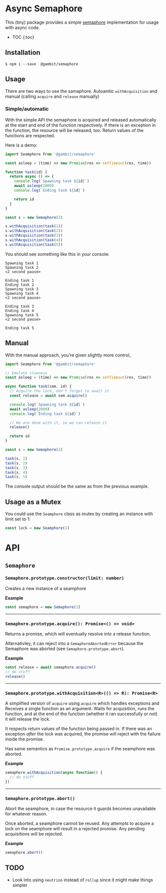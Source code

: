 # Async Semaphore

This (tiny) package provides a simple [semaphore](https://en.wikipedia.org/wiki/Semaphore_(programming)) implementation for usage with async code.

- TOC
{:toc}

## Installation

~~~console
$ npm i --save  @gambit/semaphore
~~~

## Usage

There are two ways to use the samaphore. Autoamtic `withAcquisition` and manual (calling `acquire` and `release` manually)

### Simple/automatic

With the simple API the semaphore is acquired and released automatically at the start and end of the function respectively. If there is an exception in the function, the resource will be released, too. Return values of the functions are respected.

Here is a demo:

~~~javascript
import Seamphore from '@gambit/semaphore'

const asleep = (time) => new Promise(res => setTimeout(res, time))

function task(id) {
  return async () => {
    console.log(`Spawning task ${id}`)
    await asleep(2000)
    console.log(`Ending task ${id}`)

    return id
  }
}

const s = new Semaphore(2)

s.withAcquisition(task(1))
s.withAcquisition(task(2))
s.withAcquisition(task(3))
s.withAcquisition(task(4))
s.withAcquisition(task(5))
~~~

You should see something like this in your console:

~~~
Spawning task 1
Spawning task 2
<2 second pause>

Ending task 1
Ending task 2
Spawning task 3
Spawning task 4
<2 second pause>

Ending task 3
Ending task 4
Spawning task 5
<2 second pause>

Ending task 5
~~~

## Manual

With the manual approach, you're given slightly more control,.

~~~javascript
import Seamphore from '@gambit/semaphore'

// Emulate slowness
const asleep = (time) => new Promise(res => setTimeout(res, time))

async function task(sem, id) {
  // Acquire the lock, don't forget to await it
  const release = await sem.acquire()

  console.log(`Spawning task ${id}`)
  await asleep(2000)
  console.log(`Ending task ${id}`)

  // We are done with it, so we can release it
  release()

  return id
}

const s = new Semaphore(2)

task(s, 1)
task(s, 2)
task(s, 3)
task(s, 4)
task(s, 5)
~~~

The console output should be the same as from the previous example.

## Usage as a Mutex

You could use the `Seamphore` class as mutex by creating an instance with limit set to 1:

~~~javascript
const lock = new Seamphore(1)
~~~


# API
## `Semaphore`
### `Semaphore.prototype.constructor(limit: number)`

Creates a new instance of a seamphore


**Example**
~~~javascript
const semaphore = new Semaphore(3)
~~~

-----
### `Semaphore.prototype.acquire(): Promise<() => void>`

Returns a promise, which will eventually resolve into a release function.

Alternativley, it can reject into a `SemaphoreAbortedError` because the Semaphore was aborted (see `Semaphore.prototype.abort`).


**Example**
~~~javascript
const release = await semaphore.acquire()
// do stuff
release()
~~~

-----
### `Semaphore.prototype.withAcquisition<R>(() => R): Promise<R>`

A simplified version of `acquire` using `acquire` which handles exceptions and
Receives a single function as an argument. Waits for acquisition, runs the function,
and at the end of the function (whether it ran successfully or not) it will release the lock.

It respects return values of the function being passed in. If there was an exception
_after_ the lock was acquired, the promise will reject with the failure inside the promise.

Has same semantics as `Promise.prototype.acquire` if the seamphore was aborted.


**Example**
~~~javascript
semaphore.withAcquisition(async function() {
  // do stuff
})
~~~

-----
### `Semaphore.prototype.abort()`

Abort the seamphore, in case the resource it guards becomes unavailable for whatever reason.

Once aborted, a seamphore cannot be reused. Any attempts to acquire a lock on the seamphore will
result in a rejected promise. Any pending acquisitions will be rejected.


**Example**
~~~javascript
semaphore.abort()
~~~

## TODO

- Look into using `neutrino` instead of `rollup` since it might make things simpler
